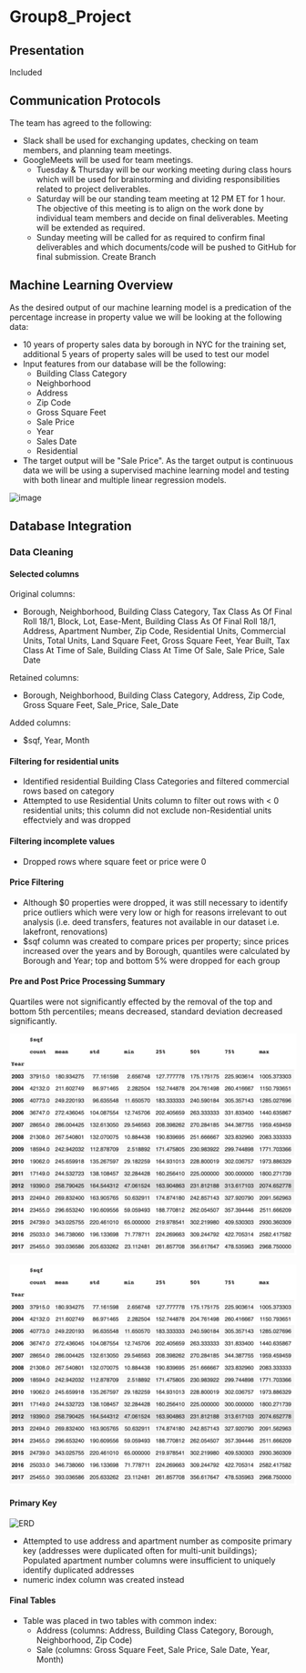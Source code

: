# Group8_Project

## Presentation

Included

## Communication Protocols

The team has agreed to the following: 
- Slack shall be used for exchanging updates, checking on team members, and planning team meetings.
- GoogleMeets will be used for team meetings.
  - Tuesday & Thursday will be our working meeting during class hours which will be used for brainstorming and dividing responsibilities related to project deliverables.
  - Saturday will be our standing team meeting at 12 PM ET for 1 hour. The objective of this meeting is to align on the work done by individual team members and decide on final deliverables. Meeting will be extended as required.
  - Sunday meeting will be called for as required to confirm final deliverables and which documents/code will be pushed to GitHub for final submission.
Create Branch

## Machine Learning Overview
As the desired output of our machine learning model is a predication of the percentage increase in property value we will be looking at the following data:

- 10 years of property sales data by borough in NYC for the training set, additional 5 years of property sales will be used to test our model
- Input features from our database will be the following:
  - Building Class Category
  - Neighborhood
  - Address
  - Zip Code
  - Gross Square Feet
  - Sale Price
  - Year
  - Sales Date
  - Residential
- The target output will be "Sale Price". As the target output is continuous data we will be using a supervised machine learning model and testing with both linear and multiple linear regression models.

![image](https://user-images.githubusercontent.com/84694664/140664113-e60db76c-3df3-4227-afb8-2e85d5b0a612.png)

## Database Integration
### Data Cleaning 

#### Selected columns

Original columns: 

  * Borough, Neighborhood, Building Class Category, Tax Class As Of Final Roll 18/1, Block, Lot, Ease-Ment, Building            Class As Of Final Roll 18/1, Address, Apartment Number, Zip Code, Residential Units, Commercial Units, Total Units, Land Square Feet, Gross Square Feet, Year Built, Tax Class At Time of Sale, Building Class At Time Of Sale, Sale Price, Sale Date

Retained columns: 

  *  Borough, Neighborhood, Building Class Category, Address, Zip Code, Gross Square Feet, Sale_Price, Sale_Date
 
 Added columns:
 
  * $sqf, Year, Month

#### Filtering for residential units

  * Identified residential Building Class Categories and filtered commercial rows based on category
  * Attempted to use Residential Units column to filter out rows with < 0 residential units; this column did not exclude non-Residential units effectviely and was dropped
 
#### Filtering incomplete values
 
  * Dropped rows where square feet or price were 0

#### Price Filtering 

  * Although $0 properties were dropped, it was still necessary to identify price outliers which were very low or high for reasons irrelevant to out analysis (i.e. deed transfers, features not available in our dataset i.e. lakefront, renovations)
  * $sqf column was created to compare prices per property; since prices increased over the years and by Borough, quantiles were calculated by Borough and Year; top and bottom 5% were dropped for each group

#### Pre and Post Price Processing Summary 

Quartiles were not significantly effected by the removal of the top and bottom 5th percentiles; means decreased, standard deviation decreased significantly. 

![Pre-processing summary](https://github.com/VershaR1791/Group8_Project/blob/8fa30e0728e57e3f200255e60bfe09b5543f3bff/post_processing_$.png)

![Post-Processing summary](https://github.com/VershaR1791/Group8_Project/blob/8fa30e0728e57e3f200255e60bfe09b5543f3bff/post_processing_$.png)

#### Primary Key
![ERD](https://user-images.githubusercontent.com/84694664/142769288-2ba8d7ae-6b1d-48f4-923e-b94794e682a5.png)

  * Attempted to use address and apartment number as composite primary key (addresses were duplicated often for multi-unit buildings); Populated apartment number columns were insufficient to uniquely identify duplicated addresses
  * numeric index column was created instead

#### Final Tables

  * Table was placed in two tables with common index: 
     *  Address (columns: Address, Building Class Category, Borough, Neighborhood, Zip Code)
     *  Sale (columns: Gross Square Feet, Sale Price, Sale Date, Year, Month)
